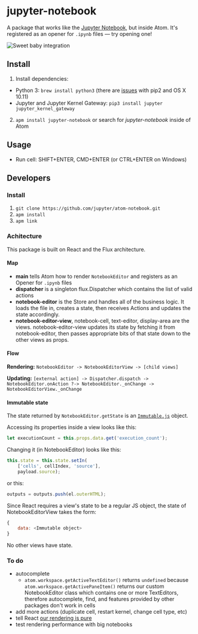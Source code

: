 # jupyter-notebook

A package that works like the [Jupyter Notebook](http://jupyter.org/), but inside Atom. It's registered as an opener for `.ipynb` files — try opening one!

![Sweet baby integration](http://i.imgur.com/100MtXR.png)

## Install

1. Install dependencies:
  * Python 3: `brew install python3` (there are [issues](http://apple.stackexchange.com/questions/209572/how-to-use-pip-after-the-el-capitan-max-os-x-upgrade) with pip2 and OS X 10.11)
  * Jupyter and Jupyter Kernel Gateway: `pip3 install jupyter jupyter_kernel_gateway`
2. `apm install jupyter-notebook` or search for *jupyter-notebook* inside of Atom

## Usage

* Run cell: SHIFT+ENTER, CMD+ENTER (or CTRL+ENTER on Windows)

## Developers

### Install

1. `git clone https://github.com/jupyter/atom-notebook.git`
2. `apm install`
3. `apm link`

### Achitecture

This package is built on React and the Flux architecture.

#### Map

- **main** tells Atom how to render `NotebookEditor` and registers as an Opener for `.ipynb` files
- **dispatcher** is a singleton flux.Dispatcher which contains the list of valid actions
- **notebook-editor** is the Store and handles all of the business logic. It loads the file in, creates a state, then receives Actions and updates the state accordingly.
- **notebook-editor-view**, notebook-cell, text-editor, display-area are the views. notebook-editor-view updates its state by fetching it from notebook-editor, then passes appropriate bits of that state down to the other views as props.

#### Flow

**Rendering:** `NotebookEditor -> NotebookEditorView -> [child views]`

**Updating:** `[external action] -> Dispatcher.dispatch -> NotebookEditor.onAction ?-> NotebookEditor._onChange -> NotebookEditorView._onChange`

#### Immutable state

The state returned by `NotebookEditor.getState` is an [`Immutable.js`](https://facebook.github.io/immutable-js/) object.

Accessing its properties inside a view looks like this:

```javascript
let executionCount = this.props.data.get('execution_count');
```

Changing it (in NotebookEditor) looks like this:

```javascript
this.state = this.state.setIn(
    ['cells', cellIndex, 'source'],
    payload.source);
```

or this:

```javascript
outputs = outputs.push(el.outerHTML);
```

Since React requires a view's state to be a regular JS object, the state of NotebookEditorView takes the form:

```javascript
{
    data: <Immutable object>
}
```

No other views have state.

### To do

- autocomplete
  - `atom.workspace.getActiveTextEditor()` returns `undefined` because `atom.workspace.getActivePaneItem()` returns our custom NotebookEditor class which contains one or more TextEditors, therefore autocomplete, find, and features provided by other packages don't work in cells
- add more actions (duplicate cell, restart kernel, change cell type, etc)
- tell React [our rendering is pure](https://facebook.github.io/react/docs/advanced-performance.html)
- test rendering performance with big notebooks
